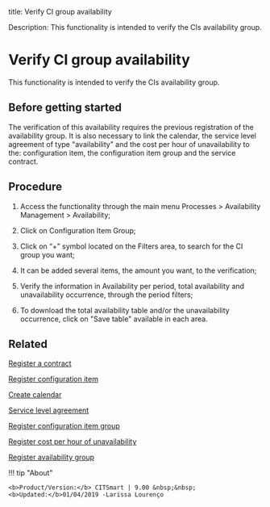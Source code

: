 title: Verify CI group availability

Description: This functionality is intended to verify the CIs availability group.
# Verify CI group availability
This functionality is intended to verify the CIs availability group.

Before getting started
--------------------------

The verification of this availability requires the previous registration of the
availability group. It is also necessary to link the calendar, the service level
agreement of type "availability" and the cost per hour of unavailability to the:
configuration item, the configuration item group and the service contract.

Procedure
-------------

1.  Access the functionality through the main menu Processes \> Availability
    Management \> Availability;

2.  Click on Configuration Item Group;

3.  Click on “+” symbol located on the Filters area, to search for the CI group
    you want;

4.  It can be added several items, the amount you want, to the verification;

5.  Verify the information in Availability per period, total availability and
    unavailability occurrence, through the period filters;

6.  To download the total availability table and/or the unavailability
    occurrence, click on "Save table" available in each area.

Related
-----------

   [Register a contract](/en-us/citsmart-platform-8/additional-features/contract-management/use/register-contract.html)

   [Register configuration item](/en-us/citsmart-platform-8/processes/configuration/use/register-CI.html)

   [Create calendar](/en-us/citsmart-platform-8/platform-administration/time/create-calendar.html) 

   [Service level agreement](/en-us/citsmart-platform-8/processes/service-level/use/service-level-agreement.html)

  [Register configuration item group](/en-us/citsmart-platform-8/processes/configuration/configuration/register-configuration-item-group.html) 

   [Register cost per hour of unavailability](/en-us/citsmart-platform-8/processes/configuration/use/cost-per-hour-unavailability.html)

  [Register availability group](/en-us/citsmart-platform-8/processes/availability/configuration/register-availability-group.html) 

!!! tip "About"

    <b>Product/Version:</b> CITSmart | 9.00 &nbsp;&nbsp;
    <b>Updated:</b>01/04/2019 -Larissa Lourenço

